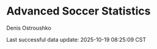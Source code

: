 # Advanced Soccer Statistics
Denis Ostroushko

<!-- gfm -->

Last successful data update: 2025-10-19 08:25:09 CST
